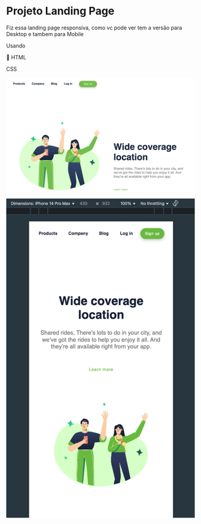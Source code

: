 <h1> Projeto Landing Page</h1>
<p>Fiz essa landing page responsiva, como vc pode ver tem a versão para Desktop e tambem para Mobile</p>
<p>Usando</p>
<p> &#xF749 HTML </p>
<p>  CSS</p>

<img src="https://github.com/paulo2602/Projeto-Wide-coverage-location/blob/master/img/img%20desktop%20wide%20coverage.png?raw=true">

<img src="https://github.com/paulo2602/Projeto-Wide-coverage-location/blob/master/img/img%20mobile%20wide%20coverage.png?raw=true">
